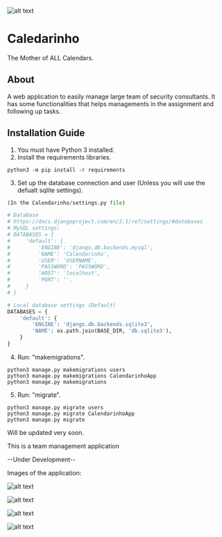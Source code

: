 ![alt text](https://imgur.com/I0fWYqU.png)

# Caledarinho
The Mother of ALL Calendars.

## About
A web application to easily manage large team of security consultants. It has some functionalities that helps managements in the assignment and following up tasks.

## Installation Guide
1. You must have Python 3 installed.
2. Install the requirements libraries.
```
python3 -m pip install -r requirements
```
3. Set up the database connection and user (Unless you will use the defualt sqlite settings).
```python
(In the Calendarinho/settings.py file)

# Database
# https://docs.djangoproject.com/en/2.1/ref/settings/#databases
# MySQL settings:
# DATABASES = {
#     'default': {
#         'ENGINE': 'django.db.backends.mysql',
#         'NAME': 'Calendarinho',
#         'USER': 'USERNAME',
#         'PASSWORD': 'PASSWORD',
#         'HOST': 'localhost',
#         'PORT': '',
#     }
# }

# Local database settings (Default) 
DATABASES = {
    'default': {
        'ENGINE': 'django.db.backends.sqlite3',
        'NAME': os.path.join(BASE_DIR, 'db.sqlite3'),
    }
}

```
4. Run: "makemigrations".
```
python3 manage.py makemigrations users
python3 manage.py makemigrations CalendarinhoApp
python3 manage.py makemigrations
```
5. Run: "migrate".
```
python3 manage.py migrate users
python3 manage.py migrate CalendarinhoApp
python3 manage.py migrate
```

Will be updated very soon.

This is a team management application

--Under Development--

Images of the application:

![alt text](https://i.imgur.com/pWgx73v.png)

![alt text](https://i.imgur.com/BPab30R.png)

![alt text](https://i.imgur.com/7fGmb6H.png)

![alt text](https://i.imgur.com/yOpu0oB.png)
